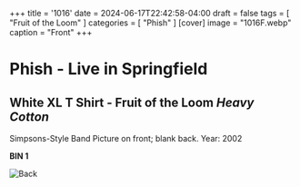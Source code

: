 +++
title = '1016'
date = 2024-06-17T22:42:58-04:00
draft = false
tags = [ "Fruit of the Loom" ]
categories = [ "Phish" ]
[cover]
image = "1016F.webp"
caption = "Front"
+++
# Phish - Live in Springfield
## White XL T Shirt - Fruit of the Loom *Heavy Cotton*
Simpsons-Style Band Picture on front; blank back. Year: 2002

**BIN 1**

![Back](/1016B.webp)
